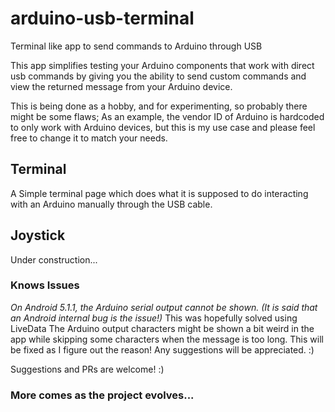 # arduino-usb-terminal
 Terminal like app to send commands to Arduino through USB
 
 This app simplifies testing your Arduino components that work with direct usb commands by giving you the ability to send custom commands and view the returned message from your Arduino device.
 
 This is being done as a hobby, and for experimenting, so probably there might be some flaws; As an example, the vendor ID of Arduino is hardcoded to only work with Arduino devices, but this is my use case and please feel free to change it to match your needs.
 
 ## Terminal
 A Simple terminal page which does what it is supposed to do interacting with an Arduino manually through the USB cable.
 
 ## Joystick
 Under construction...
 
 ### Knows Issues
 _On Android 5.1.1, the Arduino serial output cannot be shown. (It is said that an Android internal bug is the issue!)_ This was hopefully solved using LiveData
 The Arduino output characters might be shown a bit weird in the app while skipping some characters when the message is too long. This will be fixed as I figure out the reason! Any suggestions will be appreciated. :) 
 
 Suggestions and PRs are welcome! :)
 
 ### More comes as the project evolves...